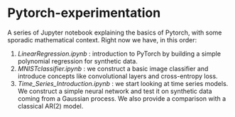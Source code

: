 # Pytorch-experimentation
A series of Jupyter notebook explaining the basics of Pytorch, with some sporadic mathematical context. Right now we have, in this order:
1. *LinearRegression.ipynb* : introduction to PyTorch by building a simple polynomial regression for synthetic data. 
2. *MNISTclassifier.ipynb* : we construct a basic image classifier and introduce concepts like convolutional layers and cross-entropy loss.
3. *Time_Series_Introduction.ipynb* : we start looking at time series models. We construct a simple neural network and test it on synthetic data coming from a Gaussian process. We also provide a comparison with a classical AR(2) model.
